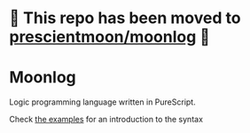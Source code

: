 # 🚧 This repo has been moved to [prescientmoon/moonlog](https://github.com/prescientmoon/moonlog) 🚧
# Moonlog

Logic programming language written in PureScript.

Check [the examples](examples/basic.mlog) for an introduction to the syntax
